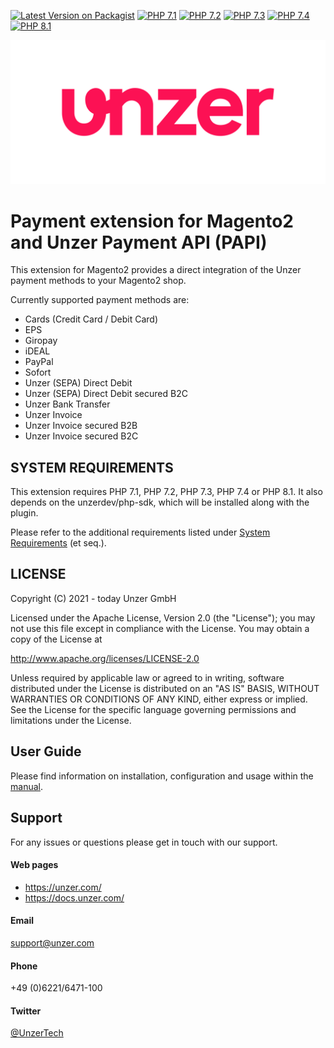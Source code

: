 [![Latest Version on Packagist](https://img.shields.io/packagist/v/unzerdev/magento2.svg?style=flat-square)](https://packagist.org/packages/unzerdev/magento2)
[![PHP 7.1](https://img.shields.io/badge/php-7.1-blue.svg)](http://www.php.net)
[![PHP 7.2](https://img.shields.io/badge/php-7.2-blue.svg)](http://www.php.net)
[![PHP 7.3](https://img.shields.io/badge/php-7.3-blue.svg)](http://www.php.net)
[![PHP 7.4](https://img.shields.io/badge/php-7.4-blue.svg)](http://www.php.net)
[![PHP 8.1](https://img.shields.io/badge/php-8.1-blue.svg)](http://www.php.net)

![Logo](unzer_logo.svg)

# Payment extension for Magento2 and Unzer Payment API (PAPI)  

This extension for Magento2 provides a direct integration of the Unzer payment methods to your Magento2 shop. 

Currently supported payment methods are:
* Cards (Credit Card / Debit Card)
* EPS
* Giropay
* iDEAL
* PayPal
* Sofort
* Unzer (SEPA) Direct Debit
* Unzer (SEPA) Direct Debit secured B2C
* Unzer Bank Transfer
* Unzer Invoice
* Unzer Invoice secured B2B
* Unzer Invoice secured B2C

## SYSTEM REQUIREMENTS
This extension requires PHP 7.1, PHP 7.2, PHP 7.3, PHP 7.4 or PHP 8.1. 
It also depends on the unzerdev/php-sdk, which will be installed along with the plugin.

Please refer to the additional requirements listed under [System Requirements](https://docs.unzer.com/server-side-integration/php-sdk-integration/php-installation/#system-requirements) (et seq.).

## LICENSE
Copyright (C) 2021 - today Unzer GmbH

Licensed under the Apache License, Version 2.0 (the "License");
you may not use this file except in compliance with the License.
You may obtain a copy of the License at

http://www.apache.org/licenses/LICENSE-2.0

Unless required by applicable law or agreed to in writing, software
distributed under the License is distributed on an "AS IS" BASIS,
WITHOUT WARRANTIES OR CONDITIONS OF ANY KIND, either express or implied.
See the License for the specific language governing permissions and
limitations under the License.

## User Guide
Please find information on installation, configuration and usage within the [manual](https://docs.unzer.com/plugins/magento-2).

## Support
For any issues or questions please get in touch with our support.

#### Web pages
* https://unzer.com/
* https://docs.unzer.com/
 
#### Email
support@unzer.com
 
#### Phone
+49 (0)6221/6471-100

#### Twitter
[@UnzerTech](https://twitter.com/UnzerTech)
